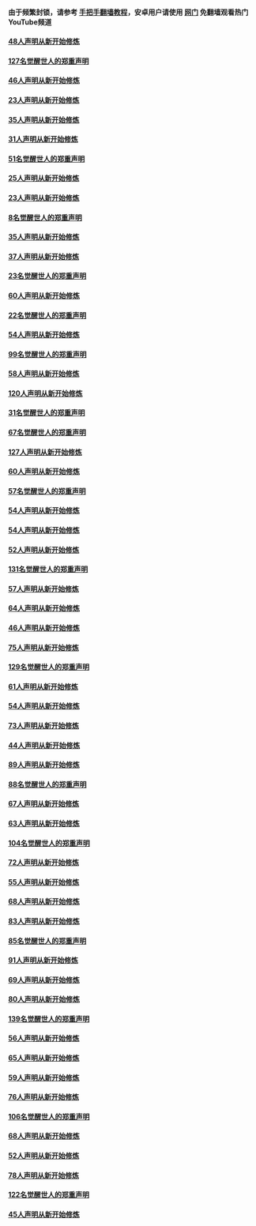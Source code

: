 #### 由于频繁封锁，请参考 [手把手翻墙教程](https://github.com/gfw-breaker/guides/wiki/)，安卓用户请使用 [网门](https://github.com/gfw-breaker/nogfw/blob/master/dl.md?t=02241200) 免翻墙观看热门YouTube频道 

#### [48人声明从新开始修炼](../pages/91/421202.md?t=02241200) 

#### [127名觉醒世人的郑重声明](../pages/91/421224.md?t=02241200) 

#### [46人声明从新开始修炼](../pages/91/421203.md?t=02241200) 

#### [23人声明从新开始修炼](../pages/91/421138.md?t=02241200) 

#### [35人声明从新开始修炼](../pages/91/421122.md?t=02241200) 

#### [31人声明从新开始修炼](../pages/91/421081.md?t=02241200) 

#### [51名觉醒世人的郑重声明](../pages/91/421080.md?t=02241200) 

#### [25人声明从新开始修炼](../pages/91/421020.md?t=02241200) 

#### [23人声明从新开始修炼](../pages/91/420884.md?t=02241200) 

#### [8名觉醒世人的郑重声明](../pages/91/420883.md?t=02241200) 

#### [35人声明从新开始修炼](../pages/91/420809.md?t=02241200) 

#### [37人声明从新开始修炼](../pages/91/420766.md?t=02241200) 

#### [23名觉醒世人的郑重声明](../pages/91/420765.md?t=02241200) 

#### [60人声明从新开始修炼](../pages/91/420727.md?t=02241200) 

#### [22名觉醒世人的郑重声明](../pages/91/420726.md?t=02241200) 

#### [54人声明从新开始修炼](../pages/91/420529.md?t=02241200) 

#### [99名觉醒世人的郑重声明](../pages/91/420528.md?t=02241200) 

#### [58人声明从新开始修炼](../pages/91/420198.md?t=02241200) 

#### [120人声明从新开始修炼](../pages/91/420141.md?t=02241200) 

#### [31名觉醒世人的郑重声明](../pages/91/420197.md?t=02241200) 

#### [67名觉醒世人的郑重声明](../pages/91/420140.md?t=02241200) 

#### [127人声明从新开始修炼](../pages/91/420082.md?t=02241200) 

#### [60人声明从新开始修炼](../pages/91/420081.md?t=02241200) 

#### [57名觉醒世人的郑重声明](../pages/91/420080.md?t=02241200) 

#### [54人声明从新开始修炼](../pages/91/419533.md?t=02241200) 

#### [54人声明从新开始修炼](../pages/91/419532.md?t=02241200) 

#### [52人声明从新开始修炼](../pages/91/419531.md?t=02241200) 

#### [131名觉醒世人的郑重声明](../pages/91/419530.md?t=02241200) 

#### [57人声明从新开始修炼](../pages/91/419430.md?t=02241200) 

#### [64人声明从新开始修炼](../pages/91/419429.md?t=02241200) 

#### [46人声明从新开始修炼](../pages/91/419428.md?t=02241200) 

#### [75人声明从新开始修炼](../pages/91/419427.md?t=02241200) 

#### [129名觉醒世人的郑重声明](../pages/91/419426.md?t=02241200) 

#### [61人声明从新开始修炼](../pages/91/419198.md?t=02241200) 

#### [54人声明从新开始修炼](../pages/91/419197.md?t=02241200) 

#### [73人声明从新开始修炼](../pages/91/419196.md?t=02241200) 

#### [44人声明从新开始修炼](../pages/91/419075.md?t=02241200) 

#### [89人声明从新开始修炼](../pages/91/419074.md?t=02241200) 

#### [88名觉醒世人的郑重声明](../pages/91/419195.md?t=02241200) 

#### [67人声明从新开始修炼](../pages/91/419073.md?t=02241200) 

#### [63人声明从新开始修炼](../pages/91/419072.md?t=02241200) 

#### [104名觉醒世人的郑重声明](../pages/91/419071.md?t=02241200) 

#### [72人声明从新开始修炼](../pages/91/418902.md?t=02241200) 

#### [55人声明从新开始修炼](../pages/91/418901.md?t=02241200) 

#### [68人声明从新开始修炼](../pages/91/418900.md?t=02241200) 

#### [83人声明从新开始修炼](../pages/91/418757.md?t=02241200) 

#### [85名觉醒世人的郑重声明](../pages/91/418899.md?t=02241200) 

#### [91人声明从新开始修炼](../pages/91/418756.md?t=02241200) 

#### [69人声明从新开始修炼](../pages/91/418755.md?t=02241200) 

#### [80人声明从新开始修炼](../pages/91/418754.md?t=02241200) 

#### [139名觉醒世人的郑重声明](../pages/91/418753.md?t=02241200) 

#### [56人声明从新开始修炼](../pages/91/418594.md?t=02241200) 

#### [65人声明从新开始修炼](../pages/91/418593.md?t=02241200) 

#### [59人声明从新开始修炼](../pages/91/418592.md?t=02241200) 

#### [76人声明从新开始修炼](../pages/91/418431.md?t=02241200) 

#### [106名觉醒世人的郑重声明](../pages/91/418591.md?t=02241200) 

#### [68人声明从新开始修炼](../pages/91/418430.md?t=02241200) 

#### [52人声明从新开始修炼](../pages/91/418429.md?t=02241200) 

#### [78人声明从新开始修炼](../pages/91/418428.md?t=02241200) 

#### [122名觉醒世人的郑重声明](../pages/91/418427.md?t=02241200) 

#### [45人声明从新开始修炼](../pages/91/418248.md?t=02241200) 

